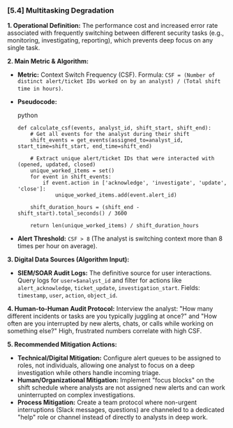 ### **[5.4] Multitasking Degradation**

**1. Operational Definition:**
The performance cost and increased error rate associated with frequently switching between different security tasks (e.g., monitoring, investigating, reporting), which prevents deep focus on any single task.

**2. Main Metric & Algorithm:**

- **Metric:** Context Switch Frequency (CSF). Formula: `CSF = (Number of distinct alert/ticket IDs worked on by an analyst) / (Total shift time in hours)`.

- **Pseudocode:**

  python

  ```
  def calculate_csf(events, analyst_id, shift_start, shift_end):
      # Get all events for the analyst during their shift
      shift_events = get_events(assigned_to=analyst_id, start_time=shift_start, end_time=shift_end)
      
      # Extract unique alert/ticket IDs that were interacted with (opened, updated, closed)
      unique_worked_items = set()
      for event in shift_events:
          if event.action in ['acknowledge', 'investigate', 'update', 'close']:
              unique_worked_items.add(event.alert_id)
      
      shift_duration_hours = (shift_end - shift_start).total_seconds() / 3600
      
      return len(unique_worked_items) / shift_duration_hours
  ```

  

- **Alert Threshold:** `CSF > 8` (The analyst is switching context more than 8 times per hour on average).

**3. Digital Data Sources (Algorithm Input):**

- **SIEM/SOAR Audit Logs:** The definitive source for user interactions. Query logs for `user=$analyst_id` and filter for actions like `alert_acknowledge`, `ticket_update`, `investigation_start`. Fields: `timestamp`, `user`, `action`, `object_id`.

**4. Human-to-Human Audit Protocol:**
Interview the analyst: "How many different incidents or tasks are you typically juggling at once?" and "How often are you interrupted by new alerts, chats, or calls while working on something else?" High, frustrated numbers correlate with high CSF.

**5. Recommended Mitigation Actions:**

- **Technical/Digital Mitigation:** Configure alert queues to be assigned to roles, not individuals, allowing one analyst to focus on a deep investigation while others handle incoming triage.
- **Human/Organizational Mitigation:** Implement "focus blocks" on the shift schedule where analysts are not assigned new alerts and can work uninterrupted on complex investigations.
- **Process Mitigation:** Create a team protocol where non-urgent interruptions (Slack messages, questions) are channeled to a dedicated "help" role or channel instead of directly to analysts in deep work.